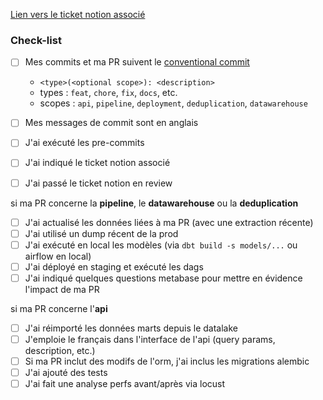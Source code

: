 [Lien vers le ticket notion associé]()

### Check-list

* [ ] Mes commits et ma PR suivent le [conventional commit](https://www.conventionalcommits.org/en/v1.0.0/)
  * `<type>(<optional scope>): <description>`
  * types : `feat`, `chore`, `fix`, `docs`, etc.
  * scopes : `api`, `pipeline`, `deployment`, `deduplication`, `datawarehouse`
* [ ] Mes messages de commit sont en anglais
* [ ] J'ai exécuté les pre-commits
* [ ] J'ai indiqué le ticket notion associé
* [ ] J'ai passé le ticket notion en review


si ma PR concerne la **pipeline**, le **datawarehouse** ou la **deduplication**

* [ ] J'ai actualisé les données liées à ma PR (avec une extraction récente)
* [ ] J'ai utilisé un dump récent de la prod
* [ ] J'ai exécuté en local les modèles (via `dbt build -s models/...` ou airflow en local)
* [ ] J'ai déployé en staging et exécuté les dags
* [ ] J'ai indiqué quelques questions metabase pour mettre en évidence l'impact de ma PR

si ma PR concerne l'**api**

* [ ] J'ai réimporté les données marts depuis le datalake
* [ ] J'emploie le français dans l'interface de l'api (query params, description, etc.)
* [ ] Si ma PR inclut des modifs de l'orm, j'ai inclus les migrations alembic
* [ ] J'ai ajouté des tests
* [ ] J'ai fait une analyse perfs avant/après via locust
